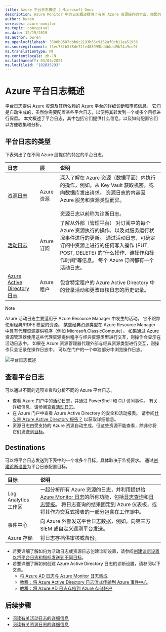 ```yaml
---
title: Azure 平台日志概述 | Microsoft Docs
description: Azure Monitor 中的日志概述提供了有关 Azure 资源操作的丰富、频繁的数据。
author: bwren
services: azure-monitor
ms.topic: conceptual
ms.date: 12/19/2019
ms.author: bwren
ms.openlocfilehash: 3300b0587cbb6c2193b56c9152af0cb11ea51936
ms.sourcegitcommit: f3ec73fb5f8de72fe483995bd4bbad9b74a9cc9f
ms.translationtype: MT
ms.contentlocale: zh-CN
ms.lasthandoff: 03/04/2021
ms.locfileid: "102033293"
---
```

# <a name="overview-of-azure-platform-logs"></a>Azure 平台日志概述
平台日志提供 Azure 资源及其所依赖的 Azure 平台的详细诊断和审核信息。 它们是自动生成的，虽然你需要配置某些平台日志，以便将其转发到一个或多个目标进行保留。 本文概述了平台日志，其中包括它们提供什么信息，以及如何配置它们以方便收集和分析。

## <a name="types-of-platform-logs"></a>平台日志的类型
下表列出了在不同 Azure 层提供的特定的平台日志。

| 日志 | 层 | 说明 |
|:---|:---|:---|
| [资源日志](./resource-logs.md) | Azure 资源 | 深入了解在 Azure 资源（数据平面）内执行的操作，例如，从 Key Vault 获取机密，或向数据库发出请求。  资源日志的内容因 Azure 服务和资源类型而异。<br><br>资源日志以前称为诊断日志。   |
| [活动日志](../essentials/activity-log.md) | Azure 订阅 | 了解从外部（管理平台）  对订阅中的每个 Azure 资源执行的操作，以及对服务运行状况事件进行的更新。 通过活动日志，可确定订阅中资源上进行的任何写入操作 (PUT, POST, DELETE) 的“什么操作、谁操作和操作时间”等信息。    每个 Azure 订阅都有一个活动日志。 |
| [Azure Active Directory 日志](../../active-directory/reports-monitoring/overview-reports.md) | Azure 租户 |  包含特定租户的 Azure Active Directory 中的登录活动和更改审核日志的历史记录。   |

> [!NOTE]
> Azure 活动日志主要适用于 Azure Resource Manager 中发生的活动。 它不跟踪使用经典/RDFE 模型的资源。 某些经典资源类型在 Azure Resource Manager 中具有代理资源提供程序（例如 Microsoft.ClassicCompute）。 如果通过 Azure 资源管理器使用这些代理资源提供程序与经典资源类型进行交互，则操作会显示在活动日志中。 如果在 Azure 资源管理器代理外部与经典资源类型进行交互，则操作只会记录在操作日志中。 可以在门户的一个单独部分中浏览操作日志。

![平台日志概述](media/platform-logs-overview/logs-overview.png)




## <a name="viewing-platform-logs"></a>查看平台日志
可以通过不同的选项查看和分析不同的 Azure 平台日志。

- 查看 Azure 门户中的活动日志，并通过 PowerShell 和 CLI 访问事件。 有关详细信息，请参阅[查看活动日志](../essentials/activity-log.md#view-the-activity-log)。 
- 在 Azure 门户中查看 Azure Active Directory 的安全和活动报表。 请参阅[什么是 Azure Active Directory 报告？](../../active-directory/reports-monitoring/overview-reports.md)  以获取详细信息。
- 资源日志由受支持的 Azure 资源自动生成，但这些资源不能查看，除非你将它们发送到[目标](#destinations)。 

## <a name="destinations"></a>Destinations
可以将平台日志发送到下表中的一个或多个目标，具体取决于监视要求。 通过[创建诊断设置](../essentials/diagnostic-settings.md)为平台日志配置目标。

| 目标 | 说明 |
|:---|:---|
| Log Analytics 工作区 | 一起分析所有 Azure 资源的日志，并利用提供给 [Azure Monitor 日志](../logs/data-platform-logs.md)的所有功能，包括[日志查询](../logs/log-query-overview.md)和[日志警报](../alerts/alerts-log.md)。 将日志查询的结果固定到 Azure 仪表板，或将其作为交互式报表的一部分包含在工作簿中。 |  |
| 事件中心 | 向 Azure 外部发送平台日志数据，例如，向第三方 SIEM 或自定义遥测平台发送。
| Azure 存储 | 将日志存档供审核或备份。 |

- 若要详细了解如何为活动日志或资源日志创建诊断设置，请参阅[创建诊断设置以将平台日志和指标发送到不同目标](../essentials/diagnostic-settings.md)。 
- 若要详细了解如何创建 Azure Active Directory 日志的诊断设置，请参阅以下文章。
  - [将 Azure AD 日志与 Azure Monitor 日志集成](../../active-directory/reports-monitoring/howto-integrate-activity-logs-with-log-analytics.md)
  - [教程：将 Azure Active Directory 日志流式传输到 Azure 事件中心](../../active-directory/reports-monitoring/tutorial-azure-monitor-stream-logs-to-event-hub.md)
  - [教程：将 Azure AD 日志存档到 Azure 存储帐户](../../active-directory/reports-monitoring/quickstart-azure-monitor-route-logs-to-storage-account.md)



## <a name="next-steps"></a>后续步骤

* [阅读有关活动日志的详细信息](../essentials/activity-log.md)
* [阅读有关资源日志的详细信息](./resource-logs.md)